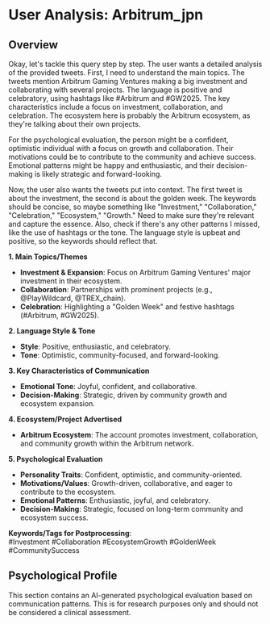 # User Analysis: Arbitrum_jpn

## Overview

<think>
Okay, let's tackle this query step by step. The user wants a detailed analysis of the provided tweets. First, I need to understand the main topics. The tweets mention Arbitrum Gaming Ventures making a big investment and collaborating with several projects. The language is positive and celebratory, using hashtags like #Arbitrum and #GW2025. The key characteristics include a focus on investment, collaboration, and celebration. The ecosystem here is probably the Arbitrum ecosystem, as they're talking about their own projects.

For the psychological evaluation, the person might be a confident, optimistic individual with a focus on growth and collaboration. Their motivations could be to contribute to the community and achieve success. Emotional patterns might be happy and enthusiastic, and their decision-making is likely strategic and forward-looking.

Now, the user also wants the tweets put into context. The first tweet is about the investment, the second is about the golden week. The keywords should be concise, so maybe something like "Investment," "Collaboration," "Celebration," "Ecosystem," "Growth." Need to make sure they're relevant and capture the essence. Also, check if there's any other patterns I missed, like the use of hashtags or the tone. The language style is upbeat and positive, so the keywords should reflect that.
</think>

**1. Main Topics/Themes**  
- **Investment & Expansion**: Focus on Arbitrum Gaming Ventures' major investment in their ecosystem.  
- **Collaboration**: Partnerships with prominent projects (e.g., @PlayWildcard, @TREX_chain).  
- **Celebration**: Highlighting a "Golden Week" and festive hashtags (#Arbitrum, #GW2025).  

**2. Language Style & Tone**  
- **Style**: Positive, enthusiastic, and celebratory.  
- **Tone**: Optimistic, community-focused, and forward-looking.  

**3. Key Characteristics of Communication**  
- **Emotional Tone**: Joyful, confident, and collaborative.  
- **Decision-Making**: Strategic, driven by community growth and ecosystem expansion.  

**4. Ecosystem/Project Advertised**  
- **Arbitrum Ecosystem**: The account promotes investment, collaboration, and community growth within the Arbitrum network.  

**5. Psychological Evaluation**  
- **Personality Traits**: Confident, optimistic, and community-oriented.  
- **Motivations/Values**: Growth-driven, collaborative, and eager to contribute to the ecosystem.  
- **Emotional Patterns**: Enthusiastic, joyful, and celebratory.  
- **Decision-Making**: Strategic, focused on long-term community and ecosystem success.  

**Keywords/Tags for Postprocessing**:  
#Investment #Collaboration #EcosystemGrowth #GoldenWeek #CommunitySuccess

## Psychological Profile

This section contains an AI-generated psychological evaluation based on communication patterns. This is for research purposes only and should not be considered a clinical assessment.